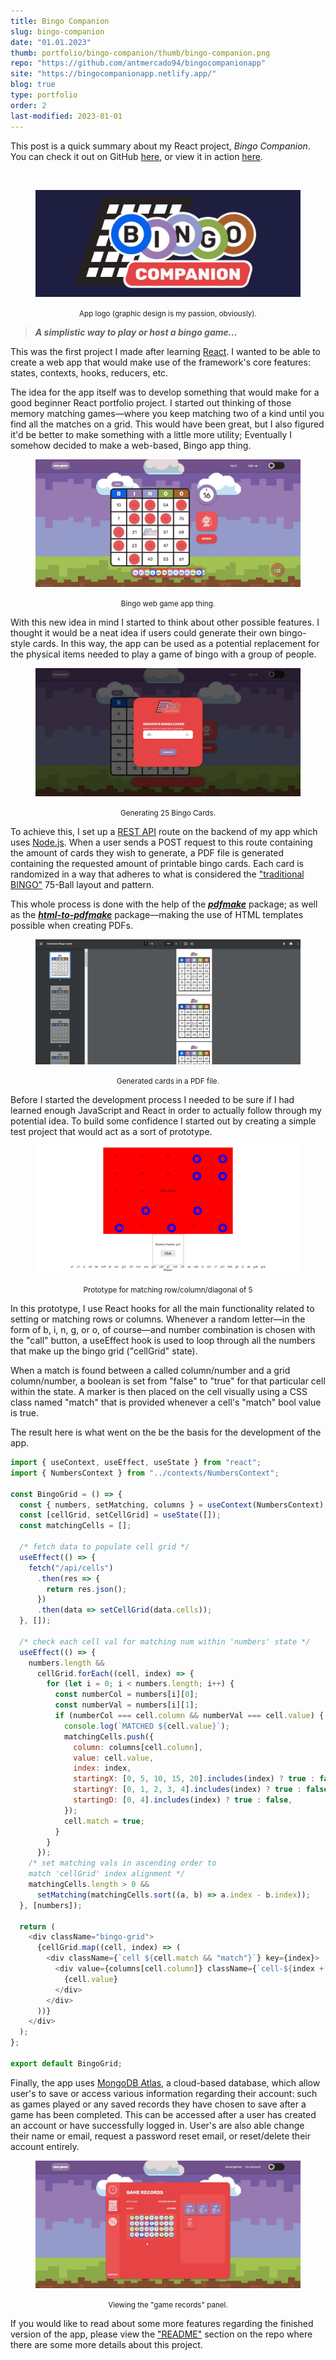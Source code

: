 ```yaml
---
title: Bingo Companion
slug: bingo-companion
date: "01.01.2023"
thumb: portfolio/bingo-companion/thumb/bingo-companion.png
repo: "https://github.com/antmercado94/bingocompanionapp"
site: "https://bingocompanionapp.netlify.app/"
blog: true
type: portfolio
order: 2
last-modified: 2023-01-01
---
```


This post is a quick summary about my React project, _Bingo Companion_. You can check it out on GitHub [here](https://github.com/antmercado94/bingocompanionapp), or view it in action [here](https://bingocompanionapp.netlify.app/).

<br/>
<figure>

![Bingo Companion Logo](./../../images/portfolio/bingo-companion/featured/bingo-companion.jpg)

<p align="center"><small>App logo (graphic design is my passion, obviously).</small></p>
</figure>

> _**A simplistic way to play or host a bingo game...**_

This was the first project I made after learning [React](https://reactjs.org/). I wanted to be able to create a web app that would make use of the framework's core features: states, contexts, hooks, reducers, etc.

The idea for the app itself was to develop something that would make for a good beginner React portfolio project. I started out thinking of those memory matching games&mdash;where you keep matching two of a kind until you find all the matches on a grid. This would have been great, but I also figured it'd be better to make something with a little more utility; Eventually I somehow decided to make a web-based, Bingo app thing.

<figure>

![Bingo Grid Game](./../../images/portfolio/bingo-companion/featured/grid-game.jpg)

<p align="center"><small>Bingo web game app thing.</small></p>
</figure>

With this new idea in mind I started to think about other possible features. I thought it would be a neat idea if users could generate their own bingo-style cards. In this way, the app can be used as a potential replacement for the physical items needed to play a game of bingo with a group of people.

<figure>

![Bingo Car Generation](./../../images/portfolio/bingo-companion/featured/generate-cards.jpg)

<p align="center"><small>Generating 25 Bingo Cards.</small></p>
</figure>

To achieve this, I set up a [REST API](https://github.com/antmercado94/bingocompanionapp-api) route on the backend of my app which uses [Node.js](https://nodejs.org/en/about/). When a user sends a POST request to this route containing the amount of cards they wish to generate, a PDF file is generated containing the requested amount of printable bingo cards. Each card is randomized in a way that adheres to what is considered the ["traditional BINGO"](https://www.iitk.ac.in/esc101/05Aug/tutorial/together/bingo/traditional.html) 75-Ball layout and pattern.

This whole process is done with the help of the [**_pdfmake_**](http://pdfmake.org/#/) package; as well as the [**_html-to-pdfmake_**](https://www.npmjs.com/package/html-to-pdfmake) package&mdash;making the use of HTML templates possible when creating PDFs.

<figure>

![PDF Cards](./../../images/portfolio/bingo-companion/featured/pdf-cards.jpg)

<p align="center"><small>Generated cards in a PDF file.</small></p>
</figure>

Before I started the development process I needed to be sure if I had learned enough JavaScript and React in order to actually follow through my potential idea. To build some confidence I started out by creating a simple test project that would act as a sort of prototype.

<figure>

![Bingo Companion Logo](./../../images/portfolio/bingo-companion/featured/bingo-prototype.jpg)

<p align="center"><small>Prototype for matching row/column/diagonal of 5</small></p>
</figure>

In this prototype, I use React hooks for all the main functionality related to setting or matching rows or columns. Whenever a random letter&mdash;in the form of b, i, n, g, or o, of course&mdash;and number combination is chosen with the "call" button, a useEffect hook is used to loop through all the numbers that make up the bingo grid ("cellGrid" state).

When a match is found between a called column/number and a grid column/number, a boolean is set from "false" to "true" for that particular cell within the state. A marker is then placed on the cell visually using a CSS class named "match" that is provided whenever a cell's "match" bool value is true.

The result here is what went on the be the basis for the development of the app.

```javascript
import { useContext, useEffect, useState } from "react";
import { NumbersContext } from "../contexts/NumbersContext";

const BingoGrid = () => {
  const { numbers, setMatching, columns } = useContext(NumbersContext);
  const [cellGrid, setCellGrid] = useState([]);
  const matchingCells = [];

  /* fetch data to populate cell grid */
  useEffect(() => {
    fetch("/api/cells")
      .then(res => {
        return res.json();
      })
      .then(data => setCellGrid(data.cells));
  }, []);

  /* check each cell val for matching num within 'numbers' state */
  useEffect(() => {
    numbers.length &&
      cellGrid.forEach((cell, index) => {
        for (let i = 0; i < numbers.length; i++) {
          const numberCol = numbers[i][0];
          const numberVal = numbers[i][1];
          if (numberCol === cell.column && numberVal === cell.value) {
            console.log(`MATCHED ${cell.value}`);
            matchingCells.push({
              column: columns[cell.column],
              value: cell.value,
              index: index,
              startingX: [0, 5, 10, 15, 20].includes(index) ? true : false,
              startingY: [0, 1, 2, 3, 4].includes(index) ? true : false,
              startingD: [0, 4].includes(index) ? true : false,
            });
            cell.match = true;
          }
        }
      });
    /* set matching vals in ascending order to 
    match 'cellGrid' index alignment */
    matchingCells.length > 0 &&
      setMatching(matchingCells.sort((a, b) => a.index - b.index));
  }, [numbers]);

  return (
    <div className="bingo-grid">
      {cellGrid.map((cell, index) => (
        <div className={`cell ${cell.match && "match"}`} key={index}>
          <div value={columns[cell.column]} className={`cell-${index + 1}`}>
            {cell.value}
          </div>
        </div>
      ))}
    </div>
  );
};

export default BingoGrid;
```

Finally, the app uses [MongoDB Atlas](https://www.mongodb.com/atlas/database), a cloud-based database, which allow user's to save or access various information regarding their account: such as games played or any saved records they have chosen to save after a game has been completed. This can be accessed after a user has created an account or have successfully logged in. User's are also able change their name or email, request a password reset email, or reset/delete their account entirely.

<figure>

![Settings](./../../images/portfolio/bingo-companion/featured/game-records.jpg)

<p align="center"><small>Viewing the "game records" panel.</small></p>
</figure>

If you would like to read about some more features regarding the finished version of the app, please view the ["README"](https://github.com/antmercado94/bingocompanionapp#readme) section on the repo where there are some more details about this project.
